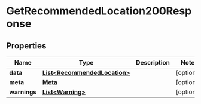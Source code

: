 

# GetRecommendedLocation200Response


## Properties

| Name | Type | Description | Notes |
|------------ | ------------- | ------------- | -------------|
|**data** | [**List&lt;RecommendedLocation&gt;**](RecommendedLocation.md) |  |  [optional] |
|**meta** | [**Meta**](Meta.md) |  |  [optional] |
|**warnings** | [**List&lt;Warning&gt;**](Warning.md) |  |  [optional] |



